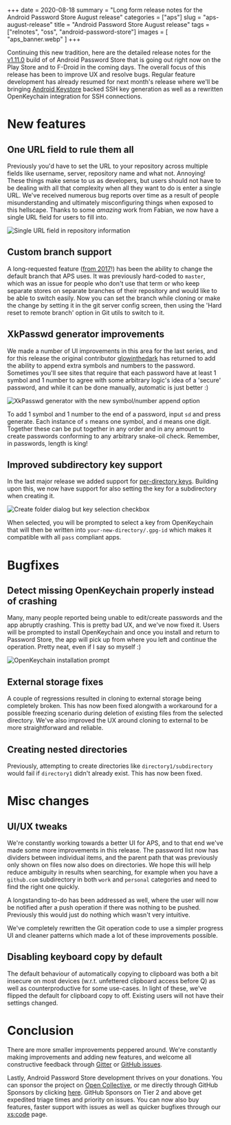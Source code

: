 +++
date = 2020-08-18
summary = "Long form release notes for the Android Password Store August release"
categories = ["aps"]
slug = "aps-august-release"
title = "Android Password Store August release"
tags = ["relnotes", "oss", "android-password-store"]
images = [ "aps_banner.webp" ]
+++

Continuing this new tradition, here are the detailed release notes for the [v1.11.0](https://github.com/android-password-store/Android-Password-Store/releases/tag/v1.11.0) build of of Android Password Store that is going out right now on the Play Store and to F-Droid in the coming days. The overall focus of this release has been to improve UX and resolve bugs. Regular feature development has already resumed for next month's release where we'll be bringing [Android Keystore](https://source.android.com/security/keystore) backed SSH key generation as well as a rewritten OpenKeychain integration for SSH connections.

# New features

## One URL field to rule them all

Previously you'd have to set the URL to your repository across multiple fields like username, server, repository name and what not. Annoying! These things make sense to us as developers, but users should not have to be dealing with all that complexity when all they want to do is enter a single URL. We've received numerous bug reports over time as a result of people misunderstanding and ultimately misconfiguring things when exposed to this hellscape. Thanks to some _amazing_ work from Fabian, we now have a single URL field for users to fill into.

![Single URL field in repository information](aps-august-release-single-url-field.webp)

## Custom branch support

A long-requested feature ([from 2017](https://msfjarvis.dev/aps/issue/298)!) has been the ability to change the default branch that APS uses. It was previously hard-coded to `master`, which was an issue for people who don't use that term or who keep separate stores on separate branches of their repository and would like to be able to switch easily. Now you can set the branch while cloning or make the change by setting it in the git server config screen, then using the 'Hard reset to remote branch' option in Git utils to switch to it.

## XkPasswd generator improvements

We made a number of UI improvements in this area for the last series, and for this release the original contributor [glowinthedark](https://github.com/glowinthedark) has returned to add the ability to append extra symbols and numbers to the password. Sometimes you'll see sites that require that each password have at least 1 symbol and 1 number to agree with some arbitrary logic's idea of a 'secure' password, and while it can be done manually, automatic is just better :)

![XkPasswd generator with the new symbol/number append option](aps-august-release-xkpasswd.webp)

To add 1 symbol and 1 number to the end of a password, input `sd` and press generate. Each instance of `s` means one symbol, and `d` means one digit. Together these can be put together in any order and in any amount to create passwords conforming to any arbitrary snake-oil check. Remember, in passwords, length is king!

## Improved subdirectory key support

In the last major release we added support for [per-directory keys](/posts/aps-july-release/#proper-support-for-per-directory-keys). Building upon this, we now have support for also setting the key for a subdirectory when creating it.

![Create folder dialog but key selection checkbox](aps-august-release-subdir-key-support.webp)

When selected, you will be prompted to select a key from OpenKeychain that will then be written into `your-new-directory/.gpg-id` which makes it compatible with all `pass` compliant apps.

# Bugfixes

## Detect missing OpenKeychain properly instead of crashing

Many, many people reported being unable to edit/create passwords and the app abruptly crashing. This is pretty bad UX, and we've now fixed it. Users will be prompted to install OpenKeychain and once you install and return to Password Store, the app will pick up from where you left and continue the operation. Pretty neat, even if I say so myself :)

![OpenKeychain installation prompt](aps-august-release-missing-openkeychain.webp)

## External storage fixes

A couple of regressions resulted in cloning to external storage being completely broken. This has now been fixed alongwith a workaround for a possible freezing scenario during deletion of existing files from the selected directory. We've also improved the UX around cloning to external to be more straightforward and reliable.

## Creating nested directories

Previously, attempting to create directories like `directory1/subdirectory` would fail if `directory1` didn't already exist. This has now been fixed.

# Misc changes

## UI/UX tweaks

We're constantly working towards a better UI for APS, and to that end we've made some more improvements in this release. The password list now has dividers between individual items, and the parent path that was previously only shown on files now also does on directories. We hope this will help reduce ambiguity in results when searching, for example when you have a `github.com` subdirectory in both `work` and `personal` categories and need to find the right one quickly.

A longstanding to-do has been addressed as well, where the user will now be notified after a push operation if there was nothing to be pushed. Previously this would just do nothing which wasn't very intuitive.

We've completely rewritten the Git operation code to use a simpler progress UI and cleaner patterns which made a lot of these improvements possible.

## Disabling keyboard copy by default

The default behaviour of automatically copying to clipboard was both a bit insecure on most devices (w.r.t. unfettered clipboard access before Q) as well as counterproductive for some use-cases. In light of these, we've flipped the default for clipboard copy to off. Existing users will not have their settings changed.

# Conclusion

There are more smaller improvements peppered around. We're constantly making improvements and adding new features, and welcome all constructive feedback through [Gitter](https://gitter.im/android-password-store/public) or [GitHub issues](https://github.com/android-password-store/Android-Password-Store/issues).

Lastly, Android Password Store development thrives on your donations. You can sponsor the project on [Open Collective](https://opencollective.com/Android-Password-Store), or me directly through GitHub Sponsors by clicking [here](https://github.com/sponsors/msfjarvis?o=esc). GitHub Sponsors on Tier 2 and above get expedited triage times and priority on issues. You can now also buy features, faster support with issues as well as quicker bugfixes through our [xs:code](https://xscode.com/msfjarvis/Android-Password-Store) page.
